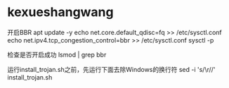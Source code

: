 # kexueshangwang
开启BBR 
apt update -y 
echo net.core.default_qdisc=fq >> /etc/sysctl.conf 
echo net.ipv4.tcp_congestion_control=bbr >> /etc/sysctl.conf 
sysctl -p 

检查是否开启成功 
lsmod | grep bbr 

运行install_trojan.sh之前，先运行下面去除Windows的换行符 
sed -i 's/\r//' install_trojan.sh 

